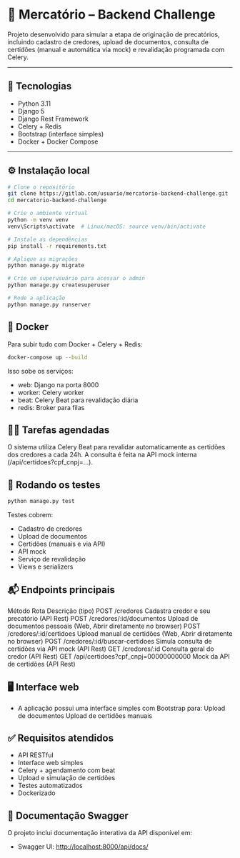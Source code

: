 # 💼 Mercatório – Backend Challenge

Projeto desenvolvido para simular a etapa de originação de precatórios, incluindo cadastro de credores, upload de documentos, consulta de certidões (manual e automática via mock) e revalidação programada com Celery.

---

## 🚀 Tecnologias

- Python 3.11
- Django 5
- Django Rest Framework
- Celery + Redis
- Bootstrap (interface simples)
- Docker + Docker Compose

---

## ⚙️ Instalação local

```bash
# Clone o repositório
git clone https://gitlab.com/usuario/mercatorio-backend-challenge.git
cd mercatorio-backend-challenge

# Crie o ambiente virtual
python -m venv venv
venv\Scripts\activate  # Linux/macOS: source venv/bin/activate

# Instale as dependências
pip install -r requirements.txt

# Aplique as migrações
python manage.py migrate

# Crie um superusuário para acessar o admin
python manage.py createsuperuser

# Rode a aplicação
python manage.py runserver
```

## 🐳 Docker
Para subir tudo com Docker + Celery + Redis:

```bash
docker-compose up --build
```

Isso sobe os serviços:
- web: Django na porta 8000
- worker: Celery worker
- beat: Celery Beat para revalidação diária
- redis: Broker para filas

## 🚀🔁 Tarefas agendadas
O sistema utiliza Celery Beat para revalidar automaticamente as certidões dos credores a cada 24h. A consulta é feita na API mock interna (/api/certidoes?cpf_cnpj=...).

## 🧪 Rodando os testes

```bash
python manage.py test
```
Testes cobrem:
- Cadastro de credores
- Upload de documentos
- Certidões (manuais e via API)
- API mock
- Serviço de revalidação
- Views e serializers

## 📬 Endpoints principais

Método	Rota	                            Descrição (tipo)
POST	/credores	                        Cadastra credor e seu precatório (API Rest)
POST	/credores/:id/documentos	        Upload de documentos pessoais (Web, Abrir diretamente no browser)
POST	/credores/:id/certidoes	            Upload manual de certidões (Web, Abrir diretamente no browser)
POST	/credores/:id/buscar-certidoes	    Simula consulta de certidões via API mock (API Rest)
GET	    /credores/:id	                    Consulta geral do credor (API Rest)
GET	    /api/certidoes?cpf_cnpj=00000000000	Mock da API de certidões (API Rest)

## 🖥 Interface web

- A aplicação possui uma interface simples com Bootstrap para:
Upload de documentos
Upload de certidões manuais

## ✅ Requisitos atendidos
- API RESTful
- Interface web simples
- Celery + agendamento com beat
- Upload e simulação de certidões
- Testes automatizados
- Dockerizado

## 📘 Documentação Swagger

O projeto inclui documentação interativa da API disponível em:
- Swagger UI: [http://localhost:8000/api/docs/](http://localhost:8000/api/docs/)
